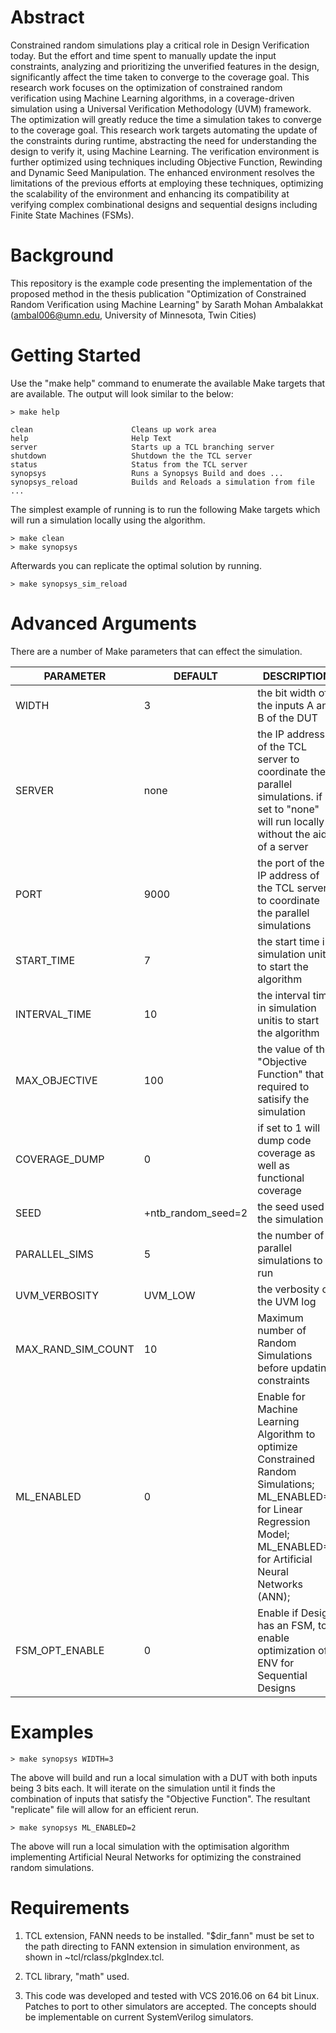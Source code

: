 # Abstract

Constrained random simulations play a critical role in Design Verification today. But the effort and time spent to manually update the input constraints, analyzing and prioritizing the unverified features in the design, significantly affect the time taken to converge to the coverage goal. This research work focuses on the optimization of constrained random verification using Machine Learning algorithms, in a coverage-driven simulation using a Universal Verification Methodology (UVM) framework. The optimization will greatly reduce the time a simulation takes to converge to the coverage goal. This research work targets automating the update of the constraints during runtime, abstracting the need for understanding the design to verify it, using Machine Learning. The verification environment is further optimized using techniques including Objective Function, Rewinding and Dynamic Seed Manipulation. The enhanced environment resolves the limitations of the previous efforts at employing these techniques, optimizing the scalability of the environment and enhancing its compatibility at verifying complex combinational designs and sequential designs including Finite State Machines (FSMs).

# Background

This repository is the example code presenting the implementation of the proposed method in the thesis publication "Optimization of Constrained Random Verification using Machine Learning" by Sarath Mohan Ambalakkat (ambal006@umn.edu, University of Minnesota, Twin Cities) 

# Getting Started

Use the "make help" command to enumerate the available Make targets that are available. The output will look similar to the below:

```
> make help

clean                      Cleans up work area
help                       Help Text
server                     Starts up a TCL branching server
shutdown                   Shutdown the the TCL server
status                     Status from the TCL server
synopsys                   Runs a Synopsys Build and does ...
synopsys_reload            Builds and Reloads a simulation from file
...
```

The simplest example of running is to run the following Make targets which will run a simulation locally using the algorithm.

```
> make clean
> make synopsys
```

Afterwards you can replicate the optimal solution by running.

```
> make synopsys_sim_reload
```

# Advanced Arguments

There are a number of Make parameters that can effect the simulation.

PARAMETER           | DEFAULT            | DESCRIPTION
--------------------|--------------------|------------
WIDTH               | 3                  | the bit width of the inputs A and B of the DUT
SERVER              | none               | the IP address of the TCL server to coordinate the parallel simulations. if set to "none" will run locally without the aid of a server
PORT                | 9000               | the port of the IP address of the TCL server to coordinate the parallel simulations
START_TIME          | 7                  | the start time in simulation units to start the algorithm
INTERVAL_TIME       | 10                 | the interval time in simulation unitis to start the algorithm
MAX_OBJECTIVE       | 100                | the value of the "Objective Function" that is required to satisify the simulation
COVERAGE_DUMP       | 0                  | if set to 1 will dump code coverage as well as functional coverage
SEED                | +ntb_random_seed=2 | the seed used in the simulation
PARALLEL_SIMS       | 5                  | the number of parallel simulations to run
UVM_VERBOSITY       | UVM_LOW            | the verbosity of the UVM log
MAX_RAND_SIM_COUNT  | 10                 | Maximum number of Random Simulations before updating constraints
ML_ENABLED          | 0                  | Enable for Machine Learning Algorithm to optimize Constrained Random Simulations; ML_ENABLED=1 for Linear Regression Model; ML_ENABLED=2 for Artificial Neural Networks (ANN);
FSM_OPT_ENABLE      | 0                  | Enable if Design has an FSM, to enable optimization of ENV for Sequential Designs

# Examples

```
> make synopsys WIDTH=3
```

The above will build and run a local simulation with a DUT with both inputs being 3 bits each. It will iterate on the simulation until it finds the combination of inputs that satisfy the "Objective Function". The resultant "replicate" file will allow for an efficient rerun.

```
> make synopsys ML_ENABLED=2
```

The above will run a local simulation with the optimisation algorithm implementing Artificial Neural Networks for optimizing the constrained random simulations.



# Requirements

1. TCL extension, FANN needs to be installed. "$dir_fann" must be set to the path directing to FANN extension in simulation environment, as shown in ~tcl/rclass/pkgIndex.tcl.

2. TCL library, "math" used.  

2. This code was developed and tested with VCS 2016.06 on 64 bit Linux. Patches to port to other simulators are accepted. The concepts should be implementable on current SystemVerilog simulators.


